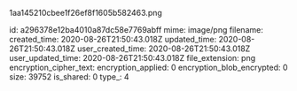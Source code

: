 1aa145210cbee1f26ef8f1605b582463.png

id: a296378e12ba4010a87dc58e7769abff
mime: image/png
filename: 
created_time: 2020-08-26T21:50:43.018Z
updated_time: 2020-08-26T21:50:43.018Z
user_created_time: 2020-08-26T21:50:43.018Z
user_updated_time: 2020-08-26T21:50:43.018Z
file_extension: png
encryption_cipher_text: 
encryption_applied: 0
encryption_blob_encrypted: 0
size: 39752
is_shared: 0
type_: 4
